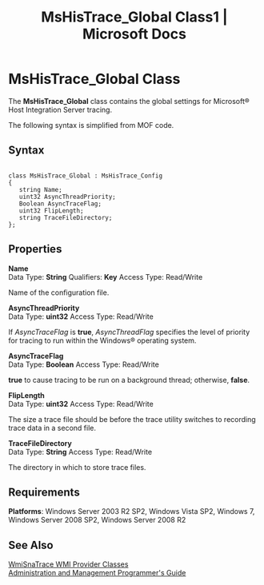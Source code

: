﻿---
title: "MsHisTrace_Global Class1 | Microsoft Docs"
ms.custom: ""
ms.date: "11/30/2017"
ms.prod: "host-integration-server"
ms.reviewer: ""
ms.suite: ""
ms.tgt_pltfrm: ""
ms.topic: "article"
ms.assetid: eae684e0-69d3-4b47-8c80-45887a14da59
caps.latest.revision: 4
---
# MsHisTrace_Global Class
The **MsHisTrace_Global** class contains the global settings for Microsoft® Host Integration Server tracing.  
  
 The following syntax is simplified from MOF code.  
  
## Syntax  
  
```  
  
class MsHisTrace_Global : MsHisTrace_Config  
{  
   string Name;  
   uint32 AsyncThreadPriority;  
   Boolean AsyncTraceFlag;  
   uint32 FlipLength;  
   string TraceFileDirectory;  
};  
```  
  
## Properties  
 **Name**  
 Data Type: **String** Qualifiers: **Key** Access Type: Read/Write  
  
 Name of the configuration file.  
  
 **AsyncThreadPriority**  
 Data Type: **uint32** Access Type: Read/Write  
  
 If *AsyncTraceFlag* is **true**, *AsyncThreadFlag* specifies the level of priority for tracing to run within the Windows® operating system.  
  
 **AsyncTraceFlag**  
 Data Type: **Boolean** Access Type: Read/Write  
  
 **true** to cause tracing to be run on a background thread; otherwise, **false**.  
  
 **FlipLength**  
 Data Type: **uint32** Access Type: Read/Write  
  
 The size a trace file should be before the trace utility switches to recording trace data in a second file.  
  
 **TraceFileDirectory**  
 Data Type: **String** Access Type: Read/Write  
  
 The directory in which to store trace files.  
  
## Requirements  
 **Platforms**: Windows Server 2003 R2 SP2, Windows Vista SP2, Windows 7, Windows Server 2008 SP2, Windows Server 2008 R2  
  
## See Also  
 [WmiSnaTrace WMI Provider Classes](../core/wmisnatrace-wmi-provider-classes1.md)   
 [Administration and Management Programmer's Guide](../core/administration-and-management-programmer-s-guide1.md)